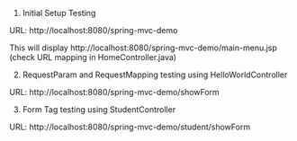 1. Initial Setup Testing

URL: http://localhost:8080/spring-mvc-demo

This will display http://localhost:8080/spring-mvc-demo/main-menu.jsp (check URL mapping in HomeController.java)

2. RequestParam and RequestMapping testing using HelloWorldController

URL: http://localhost:8080/spring-mvc-demo/showForm

3. Form Tag testing using StudentController

URL: http://localhost:8080/spring-mvc-demo/student/showForm
